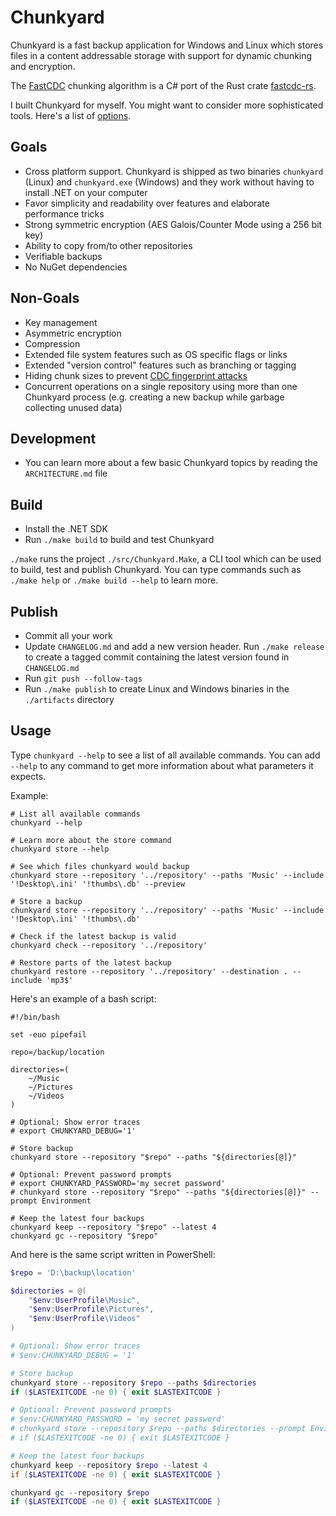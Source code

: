# Chunkyard

Chunkyard is a fast backup application for Windows and Linux which stores files
in a content addressable storage with support for dynamic chunking and
encryption.

The [FastCDC][fastcdc] chunking algorithm is a C# port of the Rust crate
[fastcdc-rs][fastcdc-rs].

I built Chunkyard for myself. You might want to consider more sophisticated
tools. Here's a list of [options][backup-tools].

## Goals

- Cross platform support. Chunkyard is shipped as two binaries `chunkyard`
  (Linux) and `chunkyard.exe` (Windows) and they work without having to install
  .NET on your computer
- Favor simplicity and readability over features and elaborate performance
  tricks
- Strong symmetric encryption (AES Galois/Counter Mode using a 256 bit key)
- Ability to copy from/to other repositories
- Verifiable backups
- No NuGet dependencies

## Non-Goals

- Key management
- Asymmetric encryption
- Compression
- Extended file system features such as OS specific flags or links
- Extended "version control" features such as branching or tagging
- Hiding chunk sizes to prevent [CDC fingerprint attacks][borg]
- Concurrent operations on a single repository using more than one Chunkyard
  process (e.g. creating a new backup while garbage collecting unused data)

## Development

- You can learn more about a few basic Chunkyard topics by reading the
  `ARCHITECTURE.md` file

## Build

- Install the .NET SDK
- Run `./make build` to build and test Chunkyard

`./make` runs the project `./src/Chunkyard.Make`, a CLI tool which can be used
to build, test and publish Chunkyard. You can type commands such as `./make
help` or `./make build --help` to learn more.

## Publish

- Commit all your work
- Update `CHANGELOG.md` and add a new version header. Run `./make release` to
  create a tagged commit containing the latest version found in `CHANGELOG.md`
- Run `git push --follow-tags`
- Run `./make publish` to create Linux and Windows binaries in the `./artifacts`
  directory

## Usage

Type `chunkyard --help` to see a list of all available commands. You can add
`--help` to any command to get more information about what parameters it
expects.

Example:

``` shell
# List all available commands
chunkyard --help

# Learn more about the store command
chunkyard store --help

# See which files chunkyard would backup
chunkyard store --repository '../repository' --paths 'Music' --include '!Desktop\.ini' '!thumbs\.db' --preview

# Store a backup
chunkyard store --repository '../repository' --paths 'Music' --include '!Desktop\.ini' '!thumbs\.db'

# Check if the latest backup is valid
chunkyard check --repository '../repository'

# Restore parts of the latest backup
chunkyard restore --repository '../repository' --destination . --include 'mp3$'
```

Here's an example of a bash script:

``` shell
#!/bin/bash

set -euo pipefail

repo=/backup/location

directories=(
    ~/Music
    ~/Pictures
    ~/Videos
)

# Optional: Show error traces
# export CHUNKYARD_DEBUG='1'

# Store backup
chunkyard store --repository "$repo" --paths "${directories[@]}"

# Optional: Prevent password prompts
# export CHUNKYARD_PASSWORD='my secret password'
# chunkyard store --repository "$repo" --paths "${directories[@]}" --prompt Environment

# Keep the latest four backups
chunkyard keep --repository "$repo" --latest 4
chunkyard gc --repository "$repo"
```

And here is the same script written in PowerShell:

``` powershell
$repo = 'D:\backup\location'

$directories = @(
    "$env:UserProfile\Music",
    "$env:UserProfile\Pictures",
    "$env:UserProfile\Videos"
)

# Optional: Show error traces
# $env:CHUNKYARD_DEBUG = '1'

# Store backup
chunkyard store --repository $repo --paths $directories
if ($LASTEXITCODE -ne 0) { exit $LASTEXITCODE }

# Optional: Prevent password prompts
# $env:CHUNKYARD_PASSWORD = 'my secret password'
# chunkyard store --repository $repo --paths $directories --prompt Environment
# if ($LASTEXITCODE -ne 0) { exit $LASTEXITCODE }

# Keep the latest four backups
chunkyard keep --repository $repo --latest 4
if ($LASTEXITCODE -ne 0) { exit $LASTEXITCODE }

chunkyard gc --repository $repo
if ($LASTEXITCODE -ne 0) { exit $LASTEXITCODE }
```

[fastcdc]: https://www.usenix.org/system/files/conference/atc16/atc16-paper-xia.pdf
[fastcdc-rs]: https://github.com/nlfiedler/fastcdc-rs
[backup-tools]: https://github.com/restic/others
[borg]: https://borgbackup.readthedocs.io/en/stable/internals/security.html#fingerprinting
